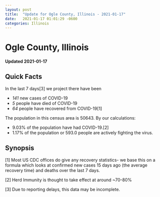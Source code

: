 ```yaml
---
layout: post
title:  "Update for Ogle County, Illinois - 2021-01-17"
date:   2021-01-17 01:01:29 -0600
categories: Illinois
---
```


# Ogle County, Illinois
#### Updated 2021-01-17

## Quick Facts

In the last 7 days[3] we project there have been
- *141* new cases of COVID-19
- *5* people have died of COVID-19
- *64* people have recovered from COVID-19[1]

The population in this census area is 50643. By our calculations:
- 9.03% of the population have had COVID-19.[2]
- 1.17% of the population or 593.0 people are actively fighting the virus.

## Synopsis




[1] Most US CDC offices do give any recovery statistics- we base this on a formula which looks at confirmed new cases
15 days ago (the average recovery time) and deaths over the last 7 days.

[2] Herd Immunity is thought to take effect at around ~70-80%

[3] Due to reporting delays, this data may be incomplete.
 
    